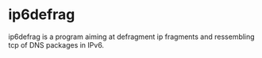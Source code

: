 ip6defrag
=========================
ip6defrag is a program aiming at defragment ip fragments and ressembling tcp of DNS packages in IPv6. 
